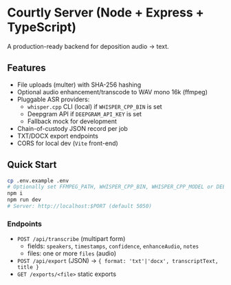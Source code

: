 # Courtly Server (Node + Express + TypeScript)

A production-ready backend for deposition audio → text.

## Features
- File uploads (multer) with SHA-256 hashing
- Optional audio enhancement/transcode to WAV mono 16k (ffmpeg)
- Pluggable ASR providers:
  - `whisper.cpp` CLI (local) if `WHISPER_CPP_BIN` is set
  - Deepgram API if `DEEPGRAM_API_KEY` is set
  - Fallback mock for development
- Chain-of-custody JSON record per job
- TXT/DOCX export endpoints
- CORS for local dev (`Vite` front-end)

## Quick Start
```bash
cp .env.example .env
# Optionally set FFMPEG_PATH, WHISPER_CPP_BIN, WHISPER_CPP_MODEL or DEEPGRAM_API_KEY
npm i
npm run dev
# Server: http://localhost:$PORT (default 5050)
```

### Endpoints
- `POST /api/transcribe` (multipart form)
  - fields: `speakers`, `timestamps`, `confidence`, `enhanceAudio`, `notes`
  - files: one or more `files` (audio)
- `POST /api/export` (JSON) → `{ format: 'txt'|'docx', transcriptText, title }`
- `GET /exports/<file>` static exports

